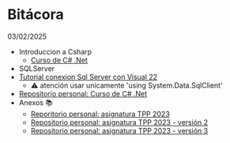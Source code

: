 # Bitácora
03/02/2025

- Introduccion a Csharp
  - [Curso de C# .Net](https://www.youtube.com/playlist?list=PLWYKfSbdsjJgCXQ_Y_d76x-v9hR8Tr_1v)   
- SQLServer
- [Tutorial conexion Sql Server con Visual 22](https://www.youtube.com/watch?v=ef3xgtZDqHw)
  - ⚠️ atención usar unicamente 'using System.Data.SqlClient'
- [Repositorio personal: Curso de C# .Net](https://github.com/giramos/CSharp)
- Anexos 📚
  - [Reporitorio personal: asignatura TPP 2023](https://github.com/giramos/TecPP)
  - [Repositorio personal: asignatura TPP 2023 - versión 2](https://github.com/giramos/TPP_2023)
  - [Repositorio personal: asignatura TPP 2023 - versión 3](https://github.com/giramos/TPP)   
